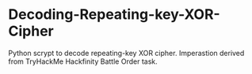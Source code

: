# Decoding-Repeating-key-XOR-Cipher
Python scrypt to decode repeating-key XOR cipher. Imperastion derived from TryHackMe Hackfinity Battle Order task.

